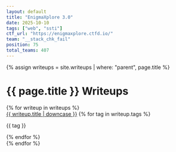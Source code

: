 ```yaml
---
layout: default
title: "EnigmaXplore 3.0"
date: 2025-10-10
tags: ["web", "ssti"]
ctf_url: "https://enigmaxplore.ctfd.io/"
team: "__stack_chk_fail"
position: 75
total_teams: 407
---
```


{% assign writeups = site.writeups | where: "parent", page.title %}

<h1>{{ page.title }} Writeups</h1>
<div class="writeups">
{% for writeup in writeups %}
    <div class="writeup">
        <a href="{{ writeup.url }}">{{ writeup.title | downcase }}</a>
        {% for tag in writeup.tags %}
            <p class="category-tag">{{ tag }}</p>
        {% endfor %}
    </div>
{% endfor %}
</div>

